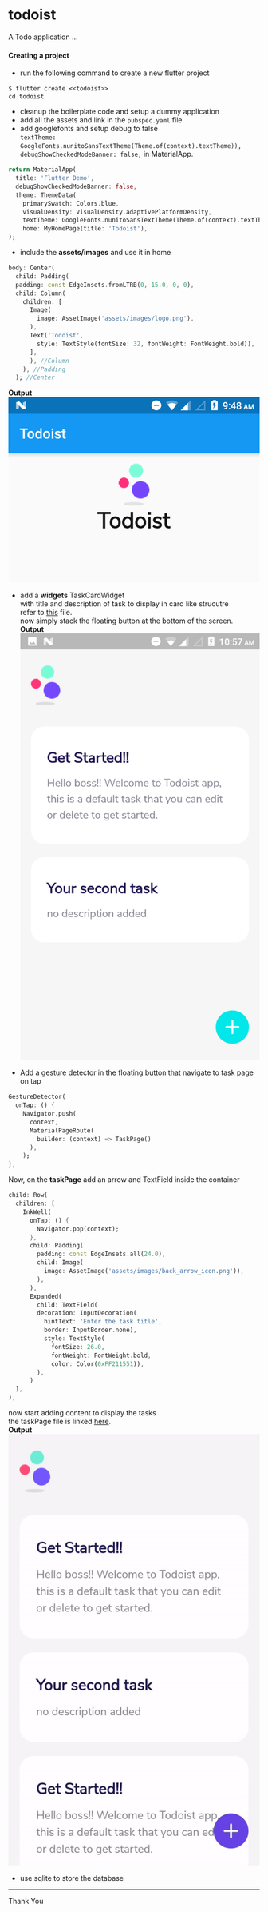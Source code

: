 # todoist

A Todo application ...

#### Creating a project

- run the following command to create a new flutter project

```shell
$ flutter create <<todoist>>
cd todoist
```

- cleanup the boilerplate code and setup a dummy application
- add all the assets and link in the `pubspec.yaml` file
- add googlefonts and setup debug to false  
  `textTheme: GoogleFonts.nunitoSansTextTheme(Theme.of(context).textTheme)),` <br />
  `debugShowCheckedModeBanner: false,` in MaterialApp.

```dart
return MaterialApp(
  title: 'Flutter Demo',
  debugShowCheckedModeBanner: false,
  theme: ThemeData(
    primarySwatch: Colors.blue,
    visualDensity: VisualDensity.adaptivePlatformDensity,
    textTheme: GoogleFonts.nunitoSansTextTheme(Theme.of(context).textTheme)),
    home: MyHomePage(title: 'Todoist'),
);
```

- include the **assets/images** and use it in home

```dart
body: Center(
  child: Padding(
  padding: const EdgeInsets.fromLTRB(0, 15.0, 0, 0),
  child: Column(
    children: [
      Image(
        image: AssetImage('assets/images/logo.png'),
      ),
      Text('Todoist',
        style: TextStyle(fontSize: 32, fontWeight: FontWeight.bold)),
      ],
      ), //Column
    ), //Padding
  ); //Center
```

**Output**  
![Initial Screen](./screenshots/initialScreen.png)

- add a **widgets** TaskCardWidget  
  with title and description of task to display in card like strucutre  
  refer to [this](./lib/widgets.dart) file.  
  now simply stack the floating button at the bottom of the screen.  
  **Output**
  ![Task Card Widget](./screenshots/taskCardWidget.png)

- Add a gesture detector in the floating button that navigate to task page on tap

```dart
GestureDetector(
  onTap: () {
    Navigator.push(
      context,
      MaterialPageRoute(
        builder: (context) => TaskPage()
      ),
    );
},
```

Now, on the **taskPage** add an arrow and TextField inside the container

```dart
child: Row(
  children: [
    InkWell(
      onTap: () {
        Navigator.pop(context);
      },
      child: Padding(
        padding: const EdgeInsets.all(24.0),
        child: Image(
          image: AssetImage('assets/images/back_arrow_icon.png')),
        ),
      ),
      Expanded(
        child: TextField(
        decoration: InputDecoration(
          hintText: 'Enter the task title',
          border: InputBorder.none),
          style: TextStyle(
            fontSize: 26.0,
            fontWeight: FontWeight.bold,
            color: Color(0xFF211551)),
        ),
      )
  ],
),
```
now start adding content to display the tasks  
the taskPage file is linked [here](./lib/pages/taskPage.dart).  
**Output**
![Inital UI Demo](./screenshots/initialDemo.gif)

- use sqlite to store the database

---
Thank You
